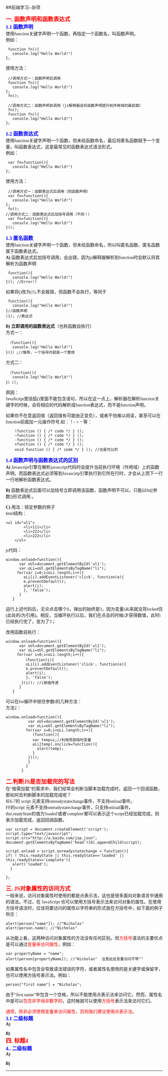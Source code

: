 ##<font face="微软雅黑">前端学习--杂项

**<font size="4" color="red" >一. 函数声明和函数表达式</font>**  
**<font size="3" color="blue">1.1 函数声明</font>**   
使用function关键字声明一个函数，再指定一个函数名，叫函数声明。  
例如：
    
     function fn(){
       console.log("Hello World!")
	};  
使用方法：  
 
     //调用方式一：函数声明后调用
     function fn(){
       console.log("Hello World!")
	};
     fn();
   
     //调用方式二：函数声明前调用（js解释器会将函数声明提升到作用域的最前面）  
     fn();
     function fn(){
       console.log("Hello World!")
	};
**<font size="3" color="blue">1.2 函数表达式</font>**   
使用function关键字声明一个函数，但未给函数命名，最后将匿名函数赋予一个变量，叫函数表达式，这是最常见的函数表达式语法形式。  
例如：  
    
     var fn=function(){
       console.log("Hello World!")
	}; 
使用方法：  
 
     //调用方式一：函数表达式后调用（同函数声明）
     var fn=function(){
       console.log("Hello World!")
	}; 
     fn();
    //调用方式二：函数表达式后加括号调用（不同！）
     var fn=function(){
       console.log("Hello World!")
	}(); 

**<font size="3" color="blue">1.3 匿名函数</font>**  
使用function关键字声明一个函数，但未给函数命名，所以叫匿名函数，匿名函数属于函数表达式。  
**A)** 函数表达式后加括号调用，会出错，因为js解释器解析到function时会默认将其解析为函数声明  
 
     function(){
       console.log("Hello World!")
	}(); //Error!!
如果将()改为(1),不会报错，但函数不会执行，等同于  
 
     function(){
       console.log("Hello World!")
	}//函数声明
    (1); //表达式

**B)** **立即调用的函数表达式**（也称函数自执行）  
方式一：
 
     （function(){
       console.log("Hello World!")
	}()）;//推荐，一个括号内就是一个整体
方式二：
 
     （function(){
       console.log("Hello World!")
	}）();   
原因：  
JavaScript里括弧()里面不能包含语句，所以在这一点上，解析器在解析function关键字的时候，会将相应的代码解析成function表达式，而不是function声明。   

如果你不在意返回值（返回值有可能由正变负），或者不怕难以阅读，甚至可以在function前面加一元操作符号,如：！- + ~ 等：

		!function () { /* code */ } (); 
		~function () { /* code */ } (); 
		-function () { /* code */ } (); 
		+function () { /* code */ } (); 
		void function () { /* code */ } (); //也是可以的  

**<font size="3" color="blue">1.4 函数声明与函数表达式的区别</font>**  
**A)** Javascript引擎在解析javascript代码时会提升当前执行环境（作用域）上的函数声明，而函数表达式必须等到Javascirtp引擎执行到它所在行时，才会从上而下一行一行地解析函数表达式。 
 
**B)** 函数表达式后面可以加括号立即调用该函数，函数声明不可以，只能以fn([参数])形式调用 。   

**C)**  用法：锁定参数的例子  
html结构：  

	<ul id="ul1">
			<li>111</li>
			<li>222</li>
			<li>222</li>
		</ul>
  
js代码：  
   
	window.onload=function(){
	   	  var oUl=document.getElementById('ul1');
	   	  var oLi=oUl.getElementsByTagName("li");
	     for(var i=0;i<oLi.length;i++){
	   	  	oLi[i].addEventListener('click', function(e){ 
			e.preventDefault(); 
			alert(i); 
			}, 'false'); 
	   	  }
	   }
运行上述代码后，无论点击哪个li，弹出的始终是3，因为变量i从来就没背locked住(此处的i为引用)。相反，当循环执行以后，我们在点击的时候i才获得数值，此时i已经执行完了，变为了3； 

改用函数自执行：  
   
	window.onload=function(){
	   	  var oUl=document.getElementById('ul1');
	   	  var oLi=oUl.getElementsByTagName("li");
	     for(var i=0;i<oLi.length;i++){
	   	  	（function(i){
             oLi[i].addEventListener('click', function(e){ 
			 e.preventDefault(); 
			 alert(i); 
			 }, 'false');
           }(i)); //i按值传递
	   	  }
	   }
可以在for循环中锁住参数i的几种方法：  
方法2：  

	window.onload=function(){
		   	  var oUl=document.getElementById('ul1');
		   	  var oLi=oUl.getElementsByTagName("li");
		     for(var i=0;i<oLi.length;i++){
		   	  	(function(){
		        var temp=i;//利用局部临时变量
		        oLi[temp].onclick=function(){
		          alert(temp);
		        }
		      })();
	          }
		   	 }
		   }



**<font size="4" color="red" >二.判断JS是否加载完的写法</font>**  
在“按需加载”的需求中，我们经常会判断当脚本加载完成时，返回一个回调函数，那如何去判断脚本的加载完成呢？   
IE6-7的 script 元素支持onreadystatechange事件，不支持onload事件。  
FF的script 元素不支持onreadystatechange事件，只支持onload事件。  
this.readyState的值为'loaded'或者'complete'都可以表示这个script已经加载完成，则表示加载完成，返回回调函数。  
 

	var script = document.createElement('script');
	script.type="text/javascript";
	script.src="http://a.baidu.com/jsp.json";
	document.getElementsByTagName('head')[0].appendChild(script);

	script.onload = script.onreadystatechange = function(){
	if( ! this.readyState || this.readyState=='loaded' || this.readyState=='complete'){
	   alert('loaded');
	  }
	
	};
**<font size="4" color="red" >三. JS对象属性的访问方式</font>**   
一般来说，访问对象属性时使用的都是点表示法，这也是很多面向对象语言中通用的语法。不过，在 JavaScript 也可以使用方括号表示法来访问对象的属性。在使用方括号语法时，应该将要访问的属性以字符串的形式放在方括号中，如下面的例子所示：  

	alert(person["name"]); //"Nicholas"
	alert(person.name); //"Nicholas"
从功能上看，这两种访问对象属性的方法没有任何区别。但<font color="red">方括号</font>语法的主要优点是可以通过<font color="red">变量来访问属性</font>，例如：  

	var propertyName = "name";
	alert(person[propertyName]); //"Nicholas"  注意此处变量访问不带"" 
如果属性名中包含会导致语法错误的字符，或者属性名使用的是关键字或保留字，也可以使用方括号表示法。例如：  

	person["first name"] = "Nicholas";  
由于"first name"中包含一个空格，所以不能使用点表示法来访问它。然而，属性名中是可以<font color="red">包含非字母非数字的</font>，这时候就可以使用<font color="red">方括号</font>表示法来访问它们。  

<font color="red">通常，除非必须使用变量来访问属性，否则我们建议使用点表示法。</font>   
**<font size="3" color="blue">3.1 二级标题</font>**   
**A)** 

**B)**   
**<font size="4" color="red" >四. 标题4</font>**  
**<font size="3" color="blue">4.. 二级标题</font>**   
**A)** 

**B)**   
</font>  
******


